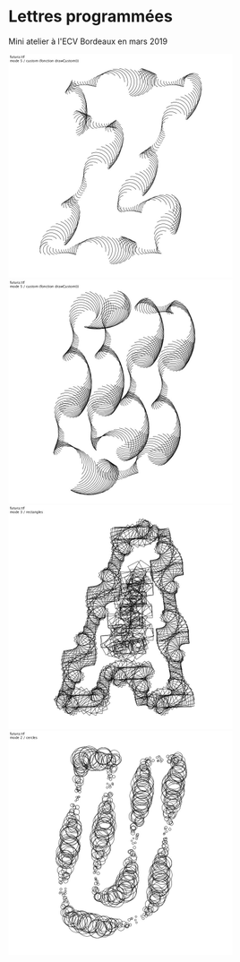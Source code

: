 # Lettres programmées
Mini atelier à l'ECV Bordeaux en mars 2019

<img src="images/190321_221759_export.jpg" width="400" title="futura.ttf / Z" />
<img src="images/190321_221901_export.jpg" width="400" title="futura.ttf / U" />
<img src="images/190321_221937_export.jpg" width="400" title="futura.ttf / A" />
<img src="images/190321_222050_export.jpg" width="400" title="futura.ttf / U" />
